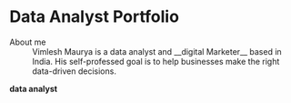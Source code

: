 # Data Analyst Portfolio
<dl>
  <dt>About me</dt>
  <dd>Vimlesh Maurya is a data analyst and __digital Marketer__ based in India. His self-professed goal is to help businesses make the right data-driven decisions.</dd>
</dl>

**data analyst**

[^1]: My reference.
[^2]: Every new line should be prefixed with 2 spaces.  

